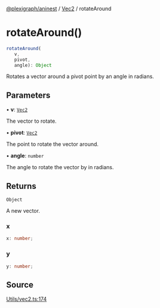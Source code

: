 [@plexigraph/aninest](../../index.md) / [Vec2](../index.md) / rotateAround

# rotateAround()

```ts
rotateAround(
   v, 
   pivot, 
   angle): Object
```

Rotates a vector around a pivot point by an angle in radians.

## Parameters

• **v**: [`Vec2`](../type-aliases/Vec2.md)

The vector to rotate.

• **pivot**: [`Vec2`](../type-aliases/Vec2.md)

The point to rotate the vector around.

• **angle**: `number`

The angle to rotate the vector by in radians.

## Returns

`Object`

A new vector.

### x

```ts
x: number;
```

### y

```ts
y: number;
```

## Source

[Utils/vec2.ts:174](https://github.com/plexigraph/aninest/blob/55953ac/src/Utils/vec2.ts#L174)
